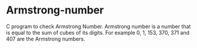 # Armstrong-number
C program to check Armstrong Number.
Armstrong number is a number that is equal to the sum of cubes of its digits. For example 0, 1, 153, 370, 371 and 407 are the Armstrong numbers.
